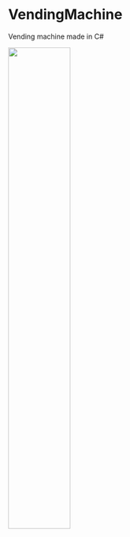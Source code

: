# VendingMachine
Vending machine made in C#

<img src="https://i.giphy.com/media/TY34ucEkhDtOo/giphy.webp" width="50%"/>

